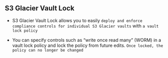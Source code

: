 ## S3 Glacier Vault Lock

- S3 Glacier Vault Lock allows you to easily `deploy and enforce compliance controls for individual S3 Glacier vaults` with `a vault lock policy`

- You can specify controls such as “write once read many” (WORM) in a vault lock policy and lock the policy from future edits. `Once locked, the policy can no longer be changed`
